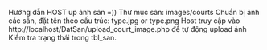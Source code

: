 Hướng dẫn HOST up ảnh sân =))
Thư mục sân: images/courts
Chuẩn bị ảnh các sân, đặt tên theo cấu trúc: type.jpg or type.png
Host truy cập vào http://localhost/DatSan/upload_court_image.php để tự động upload ảnh
Kiểm tra trạng thái trong tbl_san.

